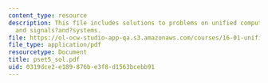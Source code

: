 ```yaml
---
content_type: resource
description: This file includes solutions to problems on unified computers and programming,
  and signals?and?systems.
file: https://ol-ocw-studio-app-qa.s3.amazonaws.com/courses/16-01-unified-engineering-i-ii-iii-iv-fall-2005-spring-2006/0319dce2e189876be3f8d1563bcebb91_pset5_sol.pdf
file_type: application/pdf
resourcetype: Document
title: pset5_sol.pdf
uid: 0319dce2-e189-876b-e3f8-d1563bcebb91
---
```

